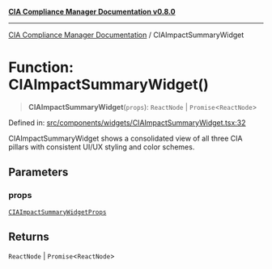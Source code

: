 [**CIA Compliance Manager Documentation v0.8.0**](../README.md)

***

[CIA Compliance Manager Documentation](../globals.md) / CIAImpactSummaryWidget

# Function: CIAImpactSummaryWidget()

> **CIAImpactSummaryWidget**(`props`): `ReactNode` \| `Promise`\<`ReactNode`\>

Defined in: [src/components/widgets/CIAImpactSummaryWidget.tsx:32](https://github.com/Hack23/cia-compliance-manager/blob/cb6149c89796a3270553cf52dea8f2c5b402dd17/src/components/widgets/CIAImpactSummaryWidget.tsx#L32)

CIAImpactSummaryWidget shows a consolidated view of all three CIA pillars
with consistent UI/UX styling and color schemes.

## Parameters

### props

[`CIAImpactSummaryWidgetProps`](../interfaces/CIAImpactSummaryWidgetProps.md)

## Returns

`ReactNode` \| `Promise`\<`ReactNode`\>

